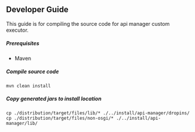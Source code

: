 ## Developer Guide

This guide is for compiling the source code for api manager custom executor.

##### Prerequisites

- Maven


##### Compile source code

```
mvn clean install
```

##### Copy generated jars to install location

```
cp ./distribution/target/files/lib/* ./../install/api-manager/dropins/
cp ./distribution/target/files/non-osgi/* ./../install/api-manager/lib/
```